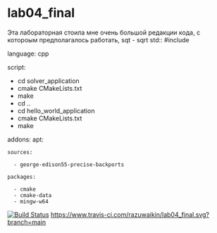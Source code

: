 # lab04_final
Эта лабораторная стоила мне очень большой редакции кода, с котороым предполагалось работать, 
sqt - sqrt
std::
#include  <cmath>


language: cpp

script:
- cd solver_application
- cmake CMakeLists.txt
- make
- cd ..
- cd hello_world_application
- cmake CMakeLists.txt
- make

addons:
  apt:
  
    sources:
  
      - george-edison55-precise-backports
  
    packages:
  
      - cmake
      - cmake-data
      - mingw-w64
  
 [![Build Status](https://www.travis-ci.com/razuwaikin/lab04_final.svg?branch=main)](https://www.travis-ci.com/razuwaikin/lab04_final)
  https://www.travis-ci.com/razuwaikin/lab04_final.svg?branch=main
